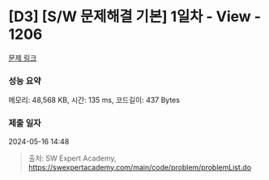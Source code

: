 # [D3] [S/W 문제해결 기본] 1일차 - View - 1206 

[문제 링크](https://swexpertacademy.com/main/code/problem/problemDetail.do?contestProbId=AV134DPqAA8CFAYh) 

### 성능 요약

메모리: 48,568 KB, 시간: 135 ms, 코드길이: 437 Bytes

### 제출 일자

2024-05-16 14:48



> 출처: SW Expert Academy, https://swexpertacademy.com/main/code/problem/problemList.do